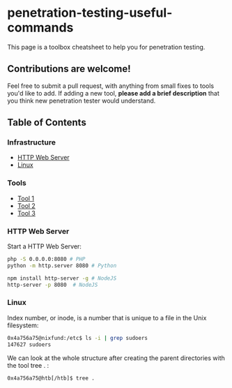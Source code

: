# penetration-testing-useful-commands

This page is a toolbox cheatsheet to help you for penetration testing.

## Contributions are welcome!

Feel free to submit a pull request, with anything from small fixes to tools you'd like to add. If adding a new tool, **please add a brief description** that you think new penetration tester would understand.

## Table of Contents

### Infrastructure
- [HTTP Web Server](#HTTPWebServer)
- [Linux](#Linux)

### Tools
- [Tool 1](#Tool1)
- [Tool 2](#Tool2)
- [Tool 3](#Tool3)

### HTTP Web Server

Start a HTTP Web Server:
```bash
php -S 0.0.0.0:8080 # PHP
python -m http.server 8080 # Python

npm install http-server -g # NodeJS
http-server -p 8080  # NodeJS
```

### Linux

Index number, or inode, is a number that is unique to a file in the Unix filesystem:
```bash
0x4a756a75@nixfund:/etc$ ls -i | grep sudoers
147627 sudoers
```
We can look at the whole structure after creating the parent directories with the tool tree . :
```bash
0x4a756a75@htb[/htb]$ tree .
```
